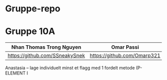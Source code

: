 # Gruppe-repo
<h1>Gruppe 10A</h1>


|Nhan Thomas Trong Nguyen| Omar Passi  | Samet  Demirezen | Håkon Hervold | Anastasia Katanova | Sander Halvorsen | Kristin Svensson | Nora Lohne |
| ----------- | ------------- | ------------- | ----------------- | -----------------| -------------- | -------------- | ------------- | 
| https://github.com/SSneakySnek | https://github.com/Omarp321 | https://github.com/sametdemirezen | https://github.com/hakonfly | https://github.com/anastasiak111 | https://github.com/Sanderhalvors1 | https://github.com/kristintintin | https://github.com/NoraGith | 

Anastasia – lage individuelt minst et flagg med 1 fordelt metode (P-ELEMENT I <STYLE>)
Sander – lage individuelt minst et flagg med 1 fordelt metode (P-ELEMENT I <STYLE>)
Kristin – lage individuelt minst et flagg med 1 fordelt metode (P-ELEMENT I <STYLE>)
Nora – lage individuelt minst et flagg med 1 fordelt metode (CSS STYLE)
Håkon – lage individuelt minst et flagg med 1 fordelt metode (CSS STYLE)
Thomas – lage individuelt minst et flagg med 1 fordelt metode (CANVAS) + GITHUB ANSVAR
Samet – lage individuelt minst et flagg med 1 fordelt metode (CANVAS)
Omar – lage individuelt minst et flagg med 1 fordelt metode (CANVAS)
Alle har lagt inn sitt arbeid i mappen sin på repository 

Reflektering over metodene 
P – denne metoden var forvirrende fordi p element har begrenset muligheter, det brukes til tekst ikke visuelle bilder. Alle med denne metoden lagde et simpelt flagg med bare tre farger, i seg selv var det enkelt. 
CSS – denne metoden var noe lettere å bruke og mer oversiktlig. Også i denne modellen skulle p-element benyttes, noe som gjør denne metoden begrenset å bruke.  
CANVAS – Denne metoden var den letteste å bruke av de metodene over. Fordelen med denne metoden er muligheten for å lage flere detaljer. Samtidig er det flere alternativer på hvilke metoder man vil gå frem med. 

5 
a)	Samet og Thomas har holdt på med GitHub
b)	Relevnt hovedoppgave har vært at alle individuelt lager et flagg med fordelt metode 
